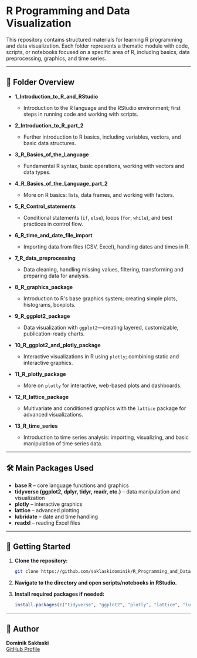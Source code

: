 # R Programming and Data Visualization

This repository contains structured materials for learning R programming and data visualization. Each folder represents a thematic module with code, scripts, or notebooks focused on a specific area of R, including basics, data preprocessing, graphics, and time series.

---

## 📁 Folder Overview

- **1_Introduction_to_R_and_RStudio**
  - Introduction to the R language and the RStudio environment; first steps in running code and working with scripts.

- **2_Introduction_to_R_part_2**
  - Further introduction to R basics, including variables, vectors, and basic data structures.

- **3_R_Basics_of_the_Language**
  - Fundamental R syntax, basic operations, working with vectors and data types.

- **4_R_Basics_of_the_Language_part_2**
  - More on R basics: lists, data frames, and working with factors.

- **5_R_Control_statements**
  - Conditional statements (`if`, `else`), loops (`for`, `while`), and best practices in control flow.

- **6_R_time_and_date_file_import**
  - Importing data from files (CSV, Excel), handling dates and times in R.

- **7_R_data_preprocessing**
  - Data cleaning, handling missing values, filtering, transforming and preparing data for analysis.

- **8_R_graphics_package**
  - Introduction to R's base graphics system; creating simple plots, histograms, boxplots.

- **9_R_ggplot2_package**
  - Data visualization with `ggplot2`—creating layered, customizable, publication-ready charts.

- **10_R_ggplot2_and_plotly_package**
  - Interactive visualizations in R using `plotly`; combining static and interactive graphics.

- **11_R_plotly_package**
  - More on `plotly` for interactive, web-based plots and dashboards.

- **12_R_lattice_package**
  - Multivariate and conditioned graphics with the `lattice` package for advanced visualizations.

- **13_R_time_series**
  - Introduction to time series analysis: importing, visualizing, and basic manipulation of time series data.

---

## 🛠️ Main Packages Used

- **base R** – core language functions and graphics
- **tidyverse (ggplot2, dplyr, tidyr, readr, etc.)** – data manipulation and visualization
- **plotly** – interactive graphics
- **lattice** – advanced plotting
- **lubridate** – date and time handling
- **readxl** – reading Excel files

---

## 🚀 Getting Started

1. **Clone the repository:**
    ```bash
    git clone https://github.com/saklaskidominik/R_Programming_and_Data_Visualization.git
    ```

2. **Navigate to the directory and open scripts/notebooks in RStudio.**

3. **Install required packages if needed:**
    ```r
    install.packages(c("tidyverse", "ggplot2", "plotly", "lattice", "lubridate", "readxl"))
    ```

---

## 👤 Author

**Dominik Sakłaski**  
[GitHub Profile](https://github.com/saklaskidominik)
